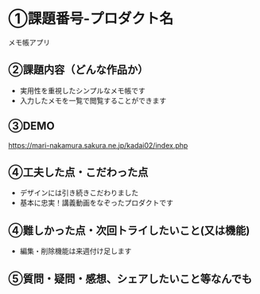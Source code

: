 # ①課題番号-プロダクト名
メモ帳アプリ

## ②課題内容（どんな作品か）
- 実用性を重視したシンプルなメモ帳です
- 入力したメモを一覧で閲覧することができます

## ③DEMO
https://mari-nakamura.sakura.ne.jp/kadai02/index.php

## ④工夫した点・こだわった点
- デザインには引き続きこだわりました
- 基本に忠実！講義動画をなぞったプロダクトです

## ④難しかった点・次回トライしたいこと(又は機能)
- 編集・削除機能は来週付け足します

## ⑤質問・疑問・感想、シェアしたいこと等なんでも
